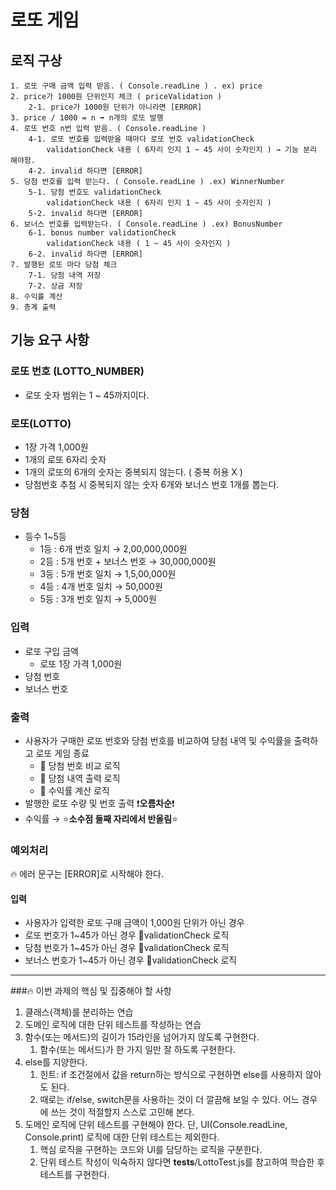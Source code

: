 # 로또 게임

## 로직 구상
```text
1. 로또 구매 금액 입력 받음. ( Console.readLine ) . ex) price
2. price가 1000원 단위인지 체크 ( priceValidation )
    2-1. price가 1000원 단위가 아니라면 [ERROR]
3. price / 1000 = n ➡️ n개의 로또 발행
4. 로또 번호 n번 입력 받음. ( Console.readLine ) 
    4-1. 로또 번호를 입력받을 때마다 로또 번호 validationCheck
        validationCheck 내용 ( 6자리 인지 1 ~ 45 사이 숫자인지 ) → 기능 분리 해야함.
    4-2. invalid 하다면 [ERROR]
5. 당첨 번호를 입력 받는다. ( Console.readLine ) .ex) WinnerNumber
    5-1. 당첨 번호도 validationCheck
        validationCheck 내용 ( 6자리 인지 1 ~ 45 사이 숫자인지 )
    5-2. invalid 하다면 [ERROR]
6. 보너스 번호를 입력받는다. ( Console.readLine ) .ex) BonusNumber
    6-1. bonus number validationCheck
        validationCheck 내용 ( 1 ~ 45 사이 숫자인지 )
    6-2. invalid 하다면 [ERROR]
7. 발행된 로또 마다 당첨 체크 
    7-1. 당첨 내역 저장
    7-2. 상금 저장
8. 수익률 계산
9. 총계 출력
```

## 기능 요구 사항
### 로또 번호 (LOTTO_NUMBER)
- 로또 숫자 범위는 1 ~ 45까지이다.

### 로또(LOTTO)
- 1장 가격 1,000원
- 1개의 로또 6자리 숫자
- 1개의 로또의 6개의 숫자는 중복되지 않는다. ( 중복 허용  X )
- 당첨번호 추첨 시 중복되지 않는 숫자 6개와 보너스 번호 1개를 뽑는다.

### 당첨
- 등수 1~5등
    - 1등 : 6개 번호 일치 → 2,00,000,000원
    - 2등 : 5개 번호 + 보너스 번호 → 30,000,000원
    - 3등 : 5개 번호 일치 → 1,5,00,000원
    - 4등 : 4개 번호 일치 → 50,000원
    - 5등 : 3개 번호 일치 → 5,000원

### 입력
- 로또 구입 금액
    - 로또 1장 가격 1,000원
- 당첨 번호
- 보너스 번호

### 출력
- 사용자가 구매한 로또 번호와 당첨 번호를 비교하여 당첨 내역 및 수익률을 출력하고 로또 게임 종료
    - 🌳 당첨 번호 비교 로직
    - 🌳 당첨 내역 출력 로직
    - 🌳 수익률 계산 로직
- 발행한 로또 수량 및 번호 출력 ❗️**오름차순**❗️
- 수익률 → ⭐️**소수점 둘째 자리에서 반올림**⭐️

### 예외처리
🔥 에러 문구는 [ERROR]로 시작해야 한다.
#### 입력
- 사용자가 입력한 로또 구매 금액이 1,000원 단위가 아닌 경우
- 로또 번호가 1~45가 아닌 경우 🔗validationCheck 로직
- 당첨 번호가 1~45가 아닌 경우 🔗validationCheck 로직
- 보너스 번호가 1~45가 아닌 경우 🔗validationCheck 로직

---

###🔥 이번 과제의 핵심 및 집중해야 할 사항
1. 클래스(객체)를 분리하는 연습
2. 도메인 로직에 대한 단위 테스트를 작성하는 연습
3. 함수(또는 메서드)의 길이가 15라인을 넘어가지 않도록 구현한다.
    1. 함수(또는 메서드)가 한 가지 일만 잘 하도록 구현한다.
4. else를 지양한다.
    1. 힌트: if 조건절에서 값을 return하는 방식으로 구현하면 else를 사용하지 않아도 된다.
    2. 때로는 if/else, switch문을 사용하는 것이 더 깔끔해 보일 수 있다. 어느 경우에 쓰는 것이 적절할지 스스로 고민해 본다.
5. 도메인 로직에 단위 테스트를 구현해야 한다. 단, UI(Console.readLine, Console.print) 로직에 대한 단위 테스트는 제외한다.
    1. 핵심 로직을 구현하는 코드와 UI를 담당하는 로직을 구분한다.
    2. 단위 테스트 작성이 익숙하지 않다면 __tests__/LottoTest.js를 참고하여 학습한 후 테스트를 구현한다.

